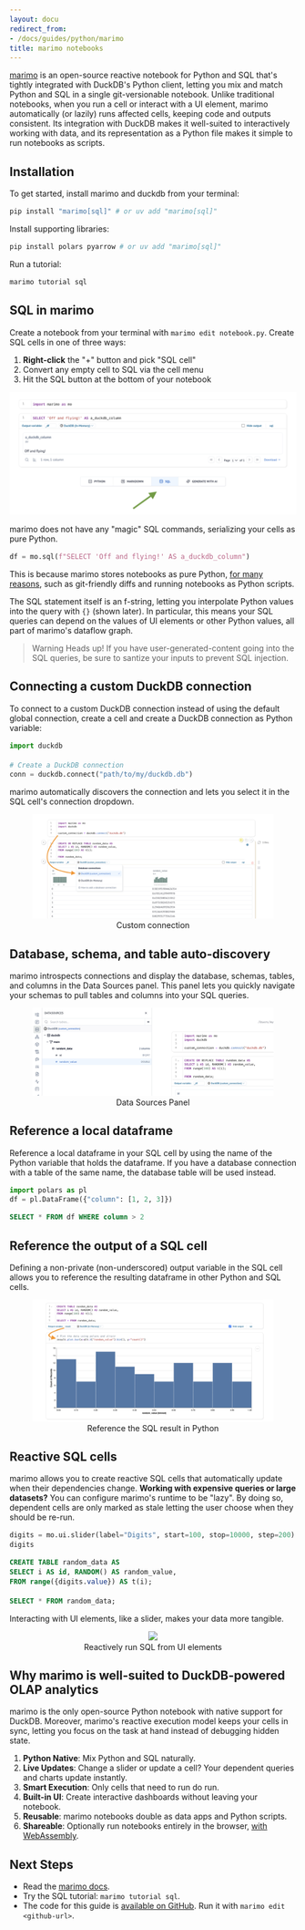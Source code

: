 ```yaml
---
layout: docu
redirect_from:
- /docs/guides/python/marimo
title: marimo notebooks
---
```


[marimo](https://github.com/marimo-team/marimo) is an open-source reactive
notebook for Python and SQL that's tightly integrated with DuckDB's Python
client, letting you mix and match Python and SQL in a single git-versionable
notebook. Unlike traditional notebooks, when you run a cell or interact with a
UI element, marimo automatically (or lazily) runs affected cells, keeping code
and outputs consistent. Its integration with DuckDB makes it well-suited to
interactively working with data, and its representation as a Python file makes
it simple to run notebooks as scripts.

## Installation

To get started, install marimo and duckdb from your terminal:

```bash
pip install "marimo[sql]" # or uv add "marimo[sql]"
```

Install supporting libraries:

```bash
pip install polars pyarrow # or uv add "marimo[sql]"
```

Run a tutorial:

```bash
marimo tutorial sql
```

## SQL in marimo

Create a notebook from your terminal with `marimo edit notebook.py`. Create SQL
cells in one of three ways:

1. **Right-click** the "+" button and pick "SQL cell"
2. Convert any empty cell to SQL via the cell menu
3. Hit the SQL button at the bottom of your notebook

<img src="/images/guides/marimo/marimo-sql-button.png"/>

marimo does not have any "magic" SQL commands, serializing your cells as pure Python.

```python
df = mo.sql(f"SELECT 'Off and flying!' AS a_duckdb_column")
```

This is because marimo stores notebooks as pure Python, [for many reasons](https://marimo.io/blog/python-not-json), such as git-friendly diffs and running notebooks as Python scripts.

The SQL statement itself is an f-string, letting you interpolate Python values into the query with `{}` (shown later). In particular, this means your SQL queries can depend on the values of UI elements or other Python values, all part of marimo's dataflow graph.

> Warning Heads up!
> If you have user-generated-content going into the SQL queries, be sure to santize your inputs to prevent SQL injection.

## Connecting a custom DuckDB connection

To connect to a custom DuckDB connection instead of using the default global connection, create a cell and create a DuckDB connection as Python variable:

```python
import duckdb

# Create a DuckDB connection
conn = duckdb.connect("path/to/my/duckdb.db")
```

marimo automatically discovers the connection and lets you select it in the SQL cell's connection dropdown.

<div align="center">
  <figure>
    <img src="/images/guides/marimo/marimo-custom-connection.png"/>
    <figcaption>Custom connection</figcaption>
  </figure>
</div>


## Database, schema, and table auto-discovery

marimo introspects connections and display the database, schemas, tables, and columns in the Data Sources panel. This panel lets you quickly navigate your schemas to pull tables and columns into your SQL queries.

<div align="center">
  <figure>
    <img src="/images/guides/marimo/marimo-datasource-discovery.png"/>
    <figcaption>Data Sources Panel</figcaption>
  </figure>
</div>


## Reference a local dataframe

Reference a local dataframe in your SQL cell by using the name of the
Python variable that holds the dataframe. If you have a database connection
with a table of the same name, the database table will be used instead.

```python
import polars as pl
df = pl.DataFrame({"column": [1, 2, 3]})
```

```sql
SELECT * FROM df WHERE column > 2
```

## Reference the output of a SQL cell

Defining a non-private (non-underscored) output variable in the SQL cell allows you to reference the resulting dataframe in other Python and SQL cells.

<div align="center">
  <figure>
    <img src="/images/guides/marimo/marimo-sql-result.png"/>
    <figcaption>Reference the SQL result in Python</figcaption>
  </figure>
</div>

## Reactive SQL cells

marimo allows you to create reactive SQL cells that automatically update when their dependencies change. **Working with expensive queries or large datasets?** You can configure marimo's runtime to be "lazy". By doing so, dependent cells are only marked as stale letting the user choose when they should be re-run.

```python
digits = mo.ui.slider(label="Digits", start=100, stop=10000, step=200)
digits
```

```sql
CREATE TABLE random_data AS
SELECT i AS id, RANDOM() AS random_value,
FROM range({digits.value}) AS t(i);

SELECT * FROM random_data;
```

Interacting with UI elements, like a slider, makes your data more tangible.

<div align="center">
  <figure>
    <img src="/images/guides/marimo/marimo-reactive-sql.gif"/>
    <figcaption>Reactively run SQL from UI elements</figcaption>
  </figure>
</div>


## Why marimo is well-suited to DuckDB-powered OLAP analytics

marimo is the only open-source Python notebook with native support for DuckDB.
Moreover, marimo's reactive execution model keeps your cells in sync, letting
you focus on the task at hand instead of debugging hidden state.

1. **Python Native**: Mix Python and SQL naturally.
2. **Live Updates**: Change a slider or update a cell? Your dependent queries and charts update instantly.
3. **Smart Execution**: Only cells that need to run do run.
4. **Built-in UI**: Create interactive dashboards without leaving your notebook.
5. **Reusable**: marimo notebooks double as data apps and Python scripts.
6. **Shareable**: Optionally run notebooks entirely in the browser, [with WebAssembly](https://docs.marimo.io/guides/wasm/).

## Next Steps

* Read the [marimo docs](https://docs.marimo.io/).
* Try the SQL tutorial: `marimo tutorial sql`.
* The code for this guide is [available on GitHub](https://github.com/marimo-team/marimo/examples/duckdb_example.py). Run it with `marimo edit <github-url>`.
